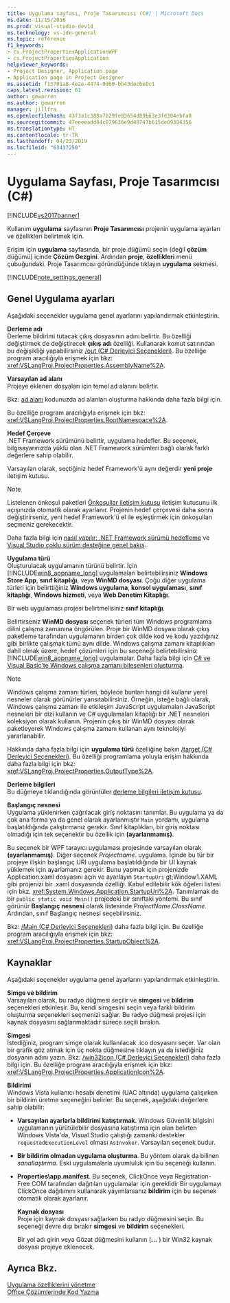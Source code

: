```yaml
---
title: Uygulama sayfası, Proje Tasarımcısı (C#) | Microsoft Docs
ms.date: 11/15/2016
ms.prod: visual-studio-dev14
ms.technology: vs-ide-general
ms.topic: reference
f1_keywords:
- cs.ProjectPropertiesApplicationWPF
- cs.ProjectPropertiesApplication
helpviewer_keywords:
- Project Designer, Application page
- Application page in Project Designer
ms.assetid: f13701a8-4e2e-4474-9d60-bb43decbe0c1
caps.latest.revision: 61
author: gewarren
ms.author: gewarren
manager: jillfra
ms.openlocfilehash: 43f3a1c388a7b29fe83654d89b63e3fd304ebfa0
ms.sourcegitcommit: 47eeeeadd84c879636e9d48747b615de69384356
ms.translationtype: HT
ms.contentlocale: tr-TR
ms.lasthandoff: 04/23/2019
ms.locfileid: "63437250"
---
```

# <a name="application-page-project-designer-c"></a>Uygulama Sayfası, Proje Tasarımcısı (C#)
[!INCLUDE[vs2017banner](../../includes/vs2017banner.md)]

Kullanım **uygulama** sayfasının **Proje Tasarımcısı** projenin uygulama ayarları ve özellikleri belirtmek için.  
  
 Erişim için **uygulama** sayfasında, bir proje düğümü seçin (değil **çözüm** düğümü) içinde **Çözüm Gezgini**. Ardından **proje**, **özellikleri** menü çubuğundaki. Proje Tasarımcısı göründüğünde tıklayın **uygulama** sekmesi.  
  
 [!INCLUDE[note_settings_general](../../includes/note-settings-general-md.md)]  
  
## <a name="general-application-settings"></a>Genel Uygulama ayarları  
 Aşağıdaki seçenekler uygulama genel ayarlarını yapılandırmak etkinleştirin.  
  
 **Derleme adı**  
 Derleme bildirimi tutacak çıkış dosyasının adını belirtir. Bu özelliği değiştirmek de değiştirecek **çıkış adı** özelliği. Kullanarak komut satırından bu değişikliği yapabilirsiniz [/out (C# Derleyici Seçenekleri)](http://msdn.microsoft.com/library/70d91d01-7bd2-4aea-ba8b-4e9807e9caa5). Bu özelliğe program aracılığıyla erişmek için bkz: <xref:VSLangProj.ProjectProperties.AssemblyName%2A>.  
  
 **Varsayılan ad alanı**  
 Projeye eklenen dosyaları için temel ad alanını belirtir.  
  
 Bkz: [ad alanı](http://msdn.microsoft.com/library/0a788423-9110-42e0-97d9-bda41ca4870f) kodunuzda ad alanları oluşturma hakkında daha fazla bilgi için.  
  
 Bu özelliğe program aracılığıyla erişmek için bkz: <xref:VSLangProj.ProjectProperties.RootNamespace%2A>.  
  
 **Hedef Çerçeve**  
 .NET Framework sürümünü belirtir, uygulama hedefler. Bu seçenek, bilgisayarınızda yüklü olan .NET Framework sürümleri bağlı olarak farklı değerlere sahip olabilir.  
  
 Varsayılan olarak, seçtiğiniz hedef Framework'ü aynı değerdir **yeni proje** iletişim kutusu.  
  
> [!NOTE]
> Listelenen önkoşul paketleri [Önkoşullar iletişim kutusu](../../ide/reference/prerequisites-dialog-box.md) iletişim kutusunu ilk açışınızda otomatik olarak ayarlanır. Projenin hedef çerçevesi daha sonra değiştirirseniz, yeni hedef Framework'ü el ile eşleştirmek için önkoşulları seçmeniz gerekecektir.  
  
 Daha fazla bilgi için [nasıl yapılır: .NET Framework sürümü hedefleme](../../ide/how-to-target-a-version-of-the-dotnet-framework.md) ve [Visual Studio çoklu sürüm desteğine genel bakış](../../ide/visual-studio-multi-targeting-overview.md).  
  
 **Uygulama türü**  
 Oluşturulacak uygulamanın türünü belirtir. İçin [!INCLUDE[win8_appname_long](../../includes/win8-appname-long-md.md)] uygulamaları belirtebilirsiniz **Windows Store App**, **sınıf kitaplığı**, veya **WinMD dosyası**. Çoğu diğer uygulama türleri için belirttiğiniz **Windows uygulama**, **konsol uygulaması**, **sınıf kitaplığı**, **Windows hizmeti**, veya **Web Denetim Kitaplığı**.  
  
 Bir web uygulaması projesi belirtmelisiniz **sınıf kitaplığı**.  
  
 Belirtirseniz **WinMD dosyası** seçenek türleri tüm Windows programlama dilini çalışma zamanına öngörülen. Proje bir WinMD dosyası olarak çıkış paketleme tarafından uygulamanın birden çok dilde kod ve kodu yazdığınız gibi birlikte çalışmak tümü aynı dilde. Windows çalışma zamanı kitaplıkları dahil olmak üzere, hedef çözümleri için bu seçeneği belirtebilirsiniz [!INCLUDE[win8_appname_long](../../includes/win8-appname-long-md.md)] uygulamalar. Daha fazla bilgi için [C# ve Visual Basic'te Windows çalışma zamanı bileşenleri oluşturma](http://go.microsoft.com/fwlink/?LinkId=231895).  
  
> [!NOTE]
> Windows çalışma zamanı türleri, böylece bunları hangi dil kullanır yerel nesneler olarak görünürler yansıtabilirsiniz. Örneğin, isteğe bağlı olarak, Windows çalışma zamanı ile etkileşim JavaScript uygulamaları JavaScript nesneleri bir dizi kullanın ve C# uygulamaları kitaplığı bir .NET nesneleri koleksiyon olarak kullanın. Projenin çıkış bir WinMD dosyası olarak paketleyerek Windows çalışma zamanı kullanan aynı teknolojiyi yararlanabilir.  
  
 Hakkında daha fazla bilgi için **uygulama türü** özelliğine bakın [/target (C# Derleyici Seçenekleri)](http://msdn.microsoft.com/library/a18bbd8e-bbf7-49e7-992c-717d0eb1f76f). Bu özelliği programlama yoluyla erişim hakkında daha fazla bilgi için bkz: <xref:VSLangProj.ProjectProperties.OutputType%2A>.  
  
 **Derleme bilgileri**  
 Bu düğmeye tıklandığında görüntüler [derleme bilgileri iletişim kutusu](../../ide/reference/assembly-information-dialog-box.md).  
  
 **Başlangıç nesnesi**  
 Uygulama yüklenirken çağrılacak giriş noktasını tanımlar. Bu uygulama ya da çok ana forma ya da genel olarak ayarlanmıştır `Main` yordamı, uygulama başlatıldığında çalıştırmanız gerekir. Sınıf kitaplıkları, bir giriş noktası olmadığı için tek seçenektir bu özellik için **(ayarlanmamış)**.  
  
 Bu seçenek bir WPF tarayıcı uygulaması projesinde varsayılan olarak **(ayarlanmamış)**. Diğer seçenek *Projectname*. uygulama. İçinde bu tür bir projeye ilişkin başlangıç URI uygulama başlatıldığında bir UI kaynak yüklemek için ayarlamanız gerekir. Bunu yapmak için projenizde Application.xaml dosyasını açın ve ayarlayın `StartupUri` gt;Window1.XAML gibi projenizi bir .xaml dosyasında özelliği. Kabul edilebilir kök öğeleri listesi için bkz. <xref:System.Windows.Application.StartupUri%2A>. Tanımlamak de bir `public static void Main()` projedeki bir sınıftaki yöntemi. Bu sınıf görünür **Başlangıç nesnesi** olarak listesinde *ProjectName.ClassName*. Ardından, sınıf Başlangıç nesnesi seçebilirsiniz.  
  
 Bkz: [/Main (C# Derleyici Seçenekleri)](http://msdn.microsoft.com/library/975cf4d5-36ac-4530-826c-4aad0c7f2049) daha fazla bilgi için. Bu özelliğe program aracılığıyla erişmek için bkz: <xref:VSLangProj.ProjectProperties.StartupObject%2A>.  
  
## <a name="resources"></a>Kaynaklar  
 Aşağıdaki seçenekler uygulama genel ayarlarını yapılandırmak etkinleştirin.  
  
 **Simge ve bildirim**  
 Varsayılan olarak, bu radyo düğmesi seçilir ve **simgesi** ve **bildirim** seçenekleri etkinleşir. Bu, kendi simgesini seçin veya farklı bildirim oluşturma seçenekleri seçmenizi sağlar. Bu radyo düğmesi projesi için kaynak dosyasını sağlanmaktadır sürece seçili bırakın.  
  
 **Simgesi**  
 İstediğiniz, program simge olarak kullanılacak .ico dosyasını seçer. Var olan bir grafik göz atmak için üç nokta düğmesine tıklayın ya da istediğiniz dosyanın adını yazın. Bkz: [/win32icon (C# Derleyici Seçenekleri)](http://msdn.microsoft.com/library/756d9b6d-ab07-41b7-ba58-5bd88f711138) daha fazla bilgi için. Bu özelliğe program aracılığıyla erişmek için bkz: <xref:VSLangProj.ProjectProperties.ApplicationIcon%2A>.  
  
 **Bildirimi**  
 Windows Vista kullanıcı hesabı denetimi (UAC altında) uygulama çalışırken bir bildirim üretme seçeneğini belirler. Bu seçenek, aşağıdaki değerlere sahip olabilir:  
  
- **Varsayılan ayarlarla bildirimi katıştırmak**. Windows Güvenlik bilgisini uygulamanın yürütülebilir dosyasına katıştırma için olan belirten Windows Vista'da, Visual Studio çalıştığı zamanki destekler `requestedExecutionLevel` olması `AsInvoker`. Varsayılan seçenek budur.  
  
- **Bir bildirim olmadan uygulama oluşturma**. Bu yöntem olarak da bilinen *sanallaştırma*. Eski uygulamalarla uyumluluk için bu seçeneği kullanın.  
  
- **Properties\app.manifest**. Bu seçenek, ClickOnce veya Registration-Free COM tarafından dağıtılan uygulamalar için gereklidir Bir uygulamayı ClickOnce dağıtımını kullanarak yayımlarsanız **bildirim** için bu seçenek otomatik olarak ayarlanır.  
  
  **Kaynak dosyası**  
  Proje için kaynak dosyası sağlarken bu radyo düğmesini seçin. Bu seçeneği devre dışı bırakır **simgesi** ve **bildirim** seçenekleri.  
  
  Bir yol adı girin veya Gözat düğmesini kullanın (**...** ) bir Win32 kaynak dosyası projeye eklenecek.  
  
## <a name="see-also"></a>Ayrıca Bkz.  
[Uygulama özelliklerini yönetme](../../ide/application-properties.md)  
 [Office Çözümlerinde Kod Yazma](http://msdn.microsoft.com/library/2d4d8fd0-e881-4829-976f-0d1a9221dec0)
